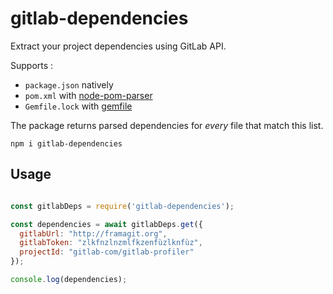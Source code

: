 # gitlab-dependencies

Extract your project dependencies using GitLab API.

Supports :
 - `package.json` natively
 - `pom.xml` with [node-pom-parser](https://github.com/intuit/node-pom-parser)
 - `Gemfile.lock` with [gemfile](https://github.com/treycordova/gemfile)

The package returns parsed dependencies for *every* file that match this list.

`npm i gitlab-dependencies`

## Usage

```js

const gitlabDeps = require('gitlab-dependencies');

const dependencies = await gitlabDeps.get({
  gitlabUrl: "http://framagit.org",
  gitlabToken: "zlkfnzlnzmlfkzenfùzlknfùz",
  projectId: "gitlab-com/gitlab-profiler"
});

console.log(dependencies);

```